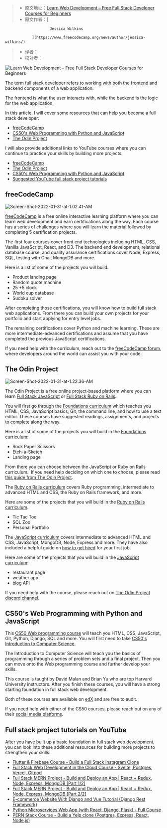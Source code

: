 > -  原文地址：[Learn Web Development – Free Full Stack Developer Courses for Beginners](https://www.freecodecamp.org/news/learn-web-development-free-full-stack-developer-courses-for-beginners/)
> -  原文作者：[
                    
                        Jessica Wilkins
                    
                ](https://www.freecodecamp.org/news/author/jessica-wilkins/)
> -  译者：
> -  校对者：

![Learn Web Development – Free Full Stack Developer Courses for Beginners](https://www.freecodecamp.org/news/content/images/size/w2000/2022/01/ferenc-almasi-L8KQIPCODV8-unsplash.jpg)

The term [full stack](https://www.freecodecamp.org/news/what-is-a-full-stack-developer-back-end-front-end-full-stack-engineer/) developer refers to working with both the frontend and backend components of a web application.

The frontend is what the user interacts with, while the backend is the logic for the web application.

In this article, I will cover some resources that can help you become a full stack developer:

-   [freeCodeCamp](https://www.freecodecamp.org/learn/)
-   [CS50's Web Programming with Python and JavaScript](https://www.edx.org/course/cs50s-web-programming-with-python-and-javascript)
-   [The Odin Project](https://www.theodinproject.com/)

I will also provide additional links to YouTube courses where you can continue to practice your skills by building more projects.

-   [freeCodeCamp](#freecodecamp)
-   [The Odin Project](#the-odin-project)
-   [CS50's Web Programming with Python and JavaScript](#cs50-s-web-programming-with-python-and-javascript)
-   [Suggested YouTube full stack project tutorials](#suggested-youtube-full-stack-project-tutorials)

## freeCodeCamp

![Screen-Shot-2022-01-31-at-1.02.41-AM](https://www.freecodecamp.org/news/content/images/2022/01/Screen-Shot-2022-01-31-at-1.02.41-AM.png)

[freeCodeCamp](https://www.freecodecamp.org/learn/) is a free online interactive learning platform where you can learn web development and earn certifications along the way. Each course has a series of challenges where you will learn the material followed by completing 5 certification projects.

The first four courses cover front end technologies including HTML, CSS, Vanilla JavaScript, React, and D3. The backend end development, relational database course, and quality assurance certifications cover Node, Express, SQL, testing with Chai, MongoDB and more.

Here is a list of some of the projects you will build.

-   Product landing page
-   Random quote machine
-   25 +5 clock
-   World cup database
-   Sudoku solver

After completing those certifications, you will know how to build full stack web applications. From there you can build your own projects for your portfolio and start applying for entry level jobs.

The remaining certifications cover Python and machine learning. These are more intermediate-advanced certifications and assume that you have completed the previous JavaScript certifications.

If you need help with the curriculum, reach out to the [freeCodeCamp forum](https://forum.freecodecamp.org/), where developers around the world can assist you with your code.

## The Odin Project

![Screen-Shot-2022-01-31-at-1.22.36-AM](https://www.freecodecamp.org/news/content/images/2022/01/Screen-Shot-2022-01-31-at-1.22.36-AM.png)

The Odin Project is a free online project-based platform where you can learn [Full Stack JavaScript](https://www.theodinproject.com/paths/full-stack-javascript?) or [Full Stack Ruby on Rails](https://www.theodinproject.com/paths/full-stack-ruby-on-rails?).

You will first go through the [Foundations curriculum](https://www.theodinproject.com/paths/foundations/courses/foundations) which teaches you HTML, CSS, JavaScript basics, Git, the command line, and how to use a text editor. These courses have suggested readings, assignments, and projects to complete along the way.

Here is a list of some of the projects you will build in the [Foundations curriculum](https://www.theodinproject.com/paths/foundations/courses/foundations):

-   Rock Paper Scissors
-   Etch-a-Sketch
-   Landing page

From there you can choose between the JavaScript or Ruby on Rails curriculum.  If you need help deciding on which one to choose, please read [this guide from The Odin Project](https://www.theodinproject.com/paths/foundations/courses/foundations/lessons/choose-your-path-forward).

The [Ruby on Rails curriculum](https://www.theodinproject.com/paths/full-stack-ruby-on-rails?) covers Ruby programming, intermediate to advanced HTML and CSS, the Ruby on Rails framework, and more.

Here are some of the projects that you will build in the [Ruby on Rails curriculum](https://www.theodinproject.com/paths/full-stack-ruby-on-rails?).

-   Tic Tac Toe
-   SQL Zoo
-   Personal Portfolio

The [JavaScript curriculum](https://www.theodinproject.com/paths/full-stack-javascript?) covers intermediate to advanced HTML and CSS, JavaScript, MongoDB, Node, Express and more. They have also included a helpful guide on [how to get hired](https://www.theodinproject.com/paths/full-stack-ruby-on-rails/courses/getting-hired) for your first job.

Here are some of the projects that you will build in the [JavaScript curriculum](https://www.theodinproject.com/paths/full-stack-javascript?):

-   restaurant page
-   weather app
-   blog API

If you need help with the course, please reach out on [The Odin Project discord channel](https://discord.com/invite/fbFCkYabZB).

## CS50's Web Programming with Python and JavaScript

This [CS50 Web programming course](https://www.edx.org/course/cs50s-web-programming-with-python-and-javascript) will teach you HTML, CSS, JavaScript, Git, Python, Django, SQL and more. You will first need to take [CS50's Introduction to Computer Science](https://www.edx.org/course/introduction-computer-science-harvardx-cs50x).

The Introduction to Computer Science will teach you the basics of programming through a series of problem sets and a final project. Then you can move onto the Web programming course and further develop your skills.

This course is taught by David Malan and Brian Yu who are top Harvard University instructors. After you finish these courses, you will have a strong starting foundation in full stack web development.

Both of these courses are available on [edX](https://www.edx.org/) and are free to audit.

If you need help with either of the CS50 courses, please reach out on any of their [social media platforms](https://cs50.harvard.edu/x/2022/communities/).

## Full stack project tutorials on YouTube

After you have built up a basic foundation in full stack web development, you can look into these additional resources for building more projects to strengthen your skills.

-   [Flutter & Firebase Course - Build a Full Stack Instagram Clone](https://www.youtube.com/watch?v=mEPm9w5QlJM)
-   [Full Stack Web Development in the Cloud Course - Svelte, Postgres, Vercel, Gitpod](https://www.youtube.com/watch?v=OUzaUJ3gEug)
-   [Full Stack MERN Project - Build and Deploy an App | React + Redux, Node, Express, MongoDB \[Part 1/2\]](https://www.youtube.com/watch?v=ngc9gnGgUdA)
-   [Full Stack MERN Project - Build and Deploy an App | React + Redux, Node, Express, MongoDB \[Part 2/2\]](https://www.youtube.com/watch?v=aibtHnbeuio)
-   [E-commerce Website With Django and Vue Tutorial (Django Rest Framework)](https://www.youtube.com/watch?v=Yg5zkd9nm6w)
-   [Python Microservices Web App (with React, Django, Flask) - Full Course](https://www.youtube.com/watch?v=0iB5IPoTDts)
-   [PERN Stack Course - Build a Yelp clone (Postgres, Express, React, Node.js)](https://www.youtube.com/watch?v=J01rYl9T3BU)